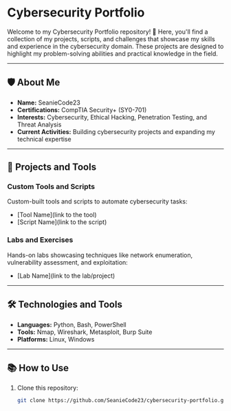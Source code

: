 # Cybersecurity Portfolio

Welcome to my Cybersecurity Portfolio repository! 🎯 Here, you'll find a collection of my projects, scripts, and challenges that showcase my skills and experience in the cybersecurity domain. These projects are designed to highlight my problem-solving abilities and practical knowledge in the field.

---

## 🛡️ About Me

- **Name:** SeanieCode23
- **Certifications:** CompTIA Security+ (SY0-701)
- **Interests:** Cybersecurity, Ethical Hacking, Penetration Testing, and Threat Analysis
- **Current Activities:** Building cybersecurity projects and expanding my technical expertise

---

## 🚀 Projects and Tools

### Custom Tools and Scripts
Custom-built tools and scripts to automate cybersecurity tasks:
- [Tool Name](link to the tool)
- [Script Name](link to the script)

### Labs and Exercises
Hands-on labs showcasing techniques like network enumeration, vulnerability assessment, and exploitation:
- [Lab Name](link to the lab/project)

---

## 🛠️ Technologies and Tools
- **Languages:** Python, Bash, PowerShell
- **Tools:** Nmap, Wireshark, Metasploit, Burp Suite
- **Platforms:** Linux, Windows

---

## 📚 How to Use
1. Clone this repository:
   ```bash
   git clone https://github.com/SeanieCode23/cybersecurity-portfolio.git


<!---
SeanieCode23/SeanieCode23 is a ✨ special ✨ repository because its `README.md` (this file) appears on your GitHub profile.
You can click the Preview link to take a look at your changes.
--->
